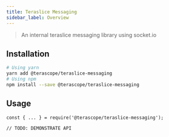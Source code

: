 ```yaml
---
title: Teraslice Messaging
sidebar_label: Overview
---
```


> An internal teraslice messaging library using socket.io

## Installation

```sh
# Using yarn
yarn add @terascope/teraslice-messaging
# Using npm
npm install --save @terascope/teraslice-messaging
```

## Usage

```
const { ... } = require('@terascope/teraslice-messaging');

// TODO: DEMONSTRATE API
```
